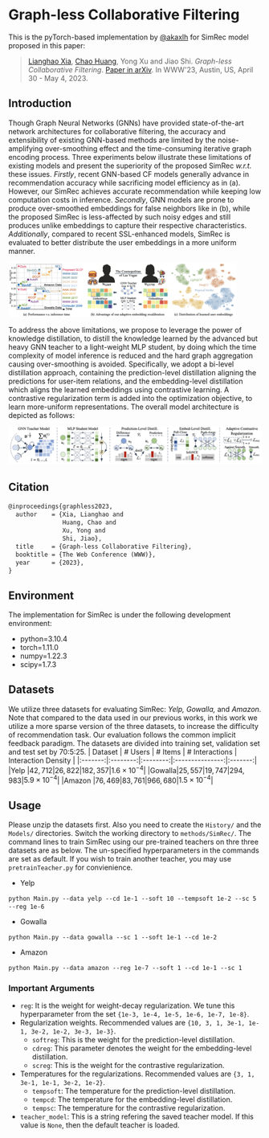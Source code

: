 # Graph-less Collaborative Filtering

This is the pyTorch-based implementation by <a href='https://github.com/akaxlh'>@akaxlh</a> for SimRec model proposed in this paper:

><a href='https://akaxlh.github.io/'>Lianghao Xia</a>, <a href='https://sites.google.com/view/chaoh'>Chao Huang</a>, Yong Xu and Jiao Shi. <i>Graph-less Collaborative Filtering</i>. <a href='https://arxiv.org/abs/2303.08537'>Paper in arXiv</a>. In WWW'23, Austin, US, April 30 - May 4, 2023.

## Introduction
Though Graph Neural Networks (GNNs) have provided state-of-the-art network architectures for collaborative filtering, the accuracy and extensibility of existing GNN-based methods are limited by the noise-amplifying over-smoothing effect and the time-consuming iterative graph encoding process. Three experiments below illustrate these limitations of existing models and present the superiority of the proposed SimRec <i>w.r.t.</i> these issues. <i>Firstly</i>, recent GNN-based CF models generally advance in recommendation accuracy while sacrificing model efficiency as in (a). However, our SimRec achieves accurate recommendation while keeping low computation costs in inference. <i>Secondly</i>, GNN models are prone to produce over-smoothed embeddings for false neighbors like in (b), while the proposed SimRec is less-affected by such noisy edges and still produces unlike embeddings to capture their respective characteristics. <i>Additionally</i>, compared to recent SSL-enhanced models, SimRec is evaluated to better distribute the user embeddings in a more uniform manner.

<img src='figs/intro.png' width=90%/>

To address the above limitations, we propose to leverage the power of knowledge distillation, to distill the knowledge learned by the advanced but heavy GNN teacher to a light-weight MLP student, by doing which the time complexity of model inference is reduced and the hard graph aggregation causing over-smoothing is avoided. Specifically, we adopt a bi-level distillation approach, containing the prediction-level distillation aligning the predictions for user-item relations, and the embedding-level distillation which aligns the learned embeddings using contrastive learning. A contrastive regularization term is added into the optimization objective, to learn more-uniform representations. The overall model architecture is depicted as follows:

<img src='figs/framework.png' >

## Citation
```
@inproceedings{graphless2023,
  author    = {Xia, Lianghao and
               Huang, Chao and
               Xu, Yong and
               Shi, Jiao},
  title     = {Graph-less Collaborative Filtering},
  booktitle = {The Web Conference (WWW)},
  year      = {2023},
}
```

## Environment
The implementation for SimRec is under the following development environment:
* python=3.10.4
* torch=1.11.0
* numpy=1.22.3
* scipy=1.7.3

## Datasets
We utilize three datasets for evaluating SimRec: <i>Yelp, Gowalla, </i>and <i>Amazon</i>. Note that compared to the data used in our previous works, in this work we utilize a more sparse version of the three datasets, to increase the difficulty of recommendation task. Our evaluation follows the common implicit feedback paradigm. The datasets are divided into training set, validation set and test set by 70:5:25.
| Dataset | \# Users | \# Items | \# Interactions | Interaction Density |
|:-------:|:--------:|:--------:|:---------------:|:-------:|
|Yelp   |$42,712$|$26,822$|$182,357$|$1.6\times 10^{-4}$|
|Gowalla|$25,557$|$19,747$|$294,983$|$5.9\times 10^{-4}$|
|Amazon |$76,469$|$83,761$|$966,680$|$1.5\times 10^{-4}$|

## Usage
Please unzip the datasets first. Also you need to create the `History/` and the `Models/` directories. Switch the working directory to `methods/SimRec/`. The command lines to train SimRec using our pre-trained teachers on thre three datasets are as below. The un-specified hyperparameters in the commands are set as default. If you wish to train another teacher, you may use `pretrainTeacher.py` for convienience.

* Yelp
```
python Main.py --data yelp --cd 1e-1 --soft 10 --tempsoft 1e-2 --sc 5 --reg 1e-6
```
* Gowalla
```
python Main.py --data gowalla --sc 1 --soft 1e-1 --cd 1e-2
```
* Amazon
```
python Main.py --data amazon --reg 1e-7 --soft 1 --cd 1e-1 --sc 1
```

### Important Arguments
* `reg`: It is the weight for weight-decay regularization. We tune this hyperparameter from the set `{1e-3, 1e-4, 1e-5, 1e-6, 1e-7, 1e-8}`.
* Regularization weights. Recommended values are `{10, 3, 1, 3e-1, 1e-1, 3e-2, 1e-2, 3e-3, 1e-3}`.
  * `softreg`: This is the weight for the prediction-level distillation.
  * `cdreg`: This parameter denotes the weight for the embedding-level distillation.
  * `screg`: This is the weight for the contrastive regularization.
* Temperatures for the regularizations. Recommended values are `{3, 1, 3e-1, 1e-1, 3e-2, 1e-2}`.
  * `tempsoft`: The temperature for the prediction-level distillation.
  * `tempcd`: The temperature for the embedding-level distillation.
  * `tempsc`: The temperature for the contrastive regularization.
* `teacher_model`: This is a string refering the saved teacher model. If this value is `None`, then the default teacher is loaded.
